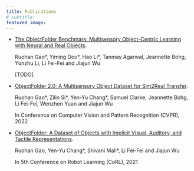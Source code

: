 ```yaml
---
title: Publications
# subtitle: 
featured_image: 
---
```


- [The ObjectFolder Benchmark: Multisensory Object-Centric Learning with Neural and Real Objects](TODO). 

  Ruohan Gao\*, Yiming Dou\*, Hao Li\*, Tanmay Agarwal, Jeannette Bohg, Yunzhu Li, Li Fei-Fei and Jiajun Wu

  [TODO]

- [ObjectFolder 2.0: A Multisensory Object Dataset for Sim2Real Transfer](TODO). 

  Ruohan Gao\*, Zilin Si\*, Yen-Yu Chang\*, Samuel Clarke, Jeannette Bohg, Li Fei-Fei, Wenzhen Yuan and Jiajun Wu

  In Conference on Computer Vision and Pattern Recognition (CVPR), 2022

- [ObjectFolder: A Dataset of Objects with Implicit Visual, Auditory, and Tactile Representations](TODO).

  Ruohan Gao, Yen-Yu Chang\*, Shivani Mall\*, Li Fei-Fei and Jiajun Wu

  In 5th Conference on Robot Learning (CoRL), 2021
